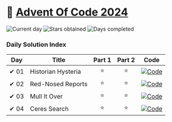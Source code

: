 # 🎄 [Advent Of Code 2024](https://adventofcode.com/2024)

![Current day](https://img.shields.io/badge/Day-4-blue)
![Stars obtained](https://img.shields.io/badge/Stars%20Obtained%20⭐-8-yellow)
![Days completed](https://img.shields.io/badge/Days%20Completed-4-red)

### Daily Solution Index

| Day  | Title              | Part 1 | Part 2 | Code                                                                                                                                |
|------|--------------------|:------:|:------:|-------------------------------------------------------------------------------------------------------------------------------------|
| ✔ 01 | Historian Hysteria |   ⭐    |   ⭐    | [![Code](https://img.shields.io/badge/Code-grey?style=for-the-badge&logo=Kotlin)](src/main/kotlin/de/nilsosswald/aoc/days/Day01.kt) |
| ✔ 02 | Red-Nosed Reports  |   ⭐    |   ⭐    | [![Code](https://img.shields.io/badge/Code-grey?style=for-the-badge&logo=Kotlin)](src/main/kotlin/de/nilsosswald/aoc/days/Day02.kt) |
| ✔ 03 | Mull It Over       |   ⭐    |   ⭐    | [![Code](https://img.shields.io/badge/Code-grey?style=for-the-badge&logo=Kotlin)](src/main/kotlin/de/nilsosswald/aoc/days/Day03.kt) |
| ✔ 04 | Ceres Search       |   ⭐    |   ⭐    | [![Code](https://img.shields.io/badge/Code-grey?style=for-the-badge&logo=Kotlin)](src/main/kotlin/de/nilsosswald/aoc/days/Day04.kt) |
